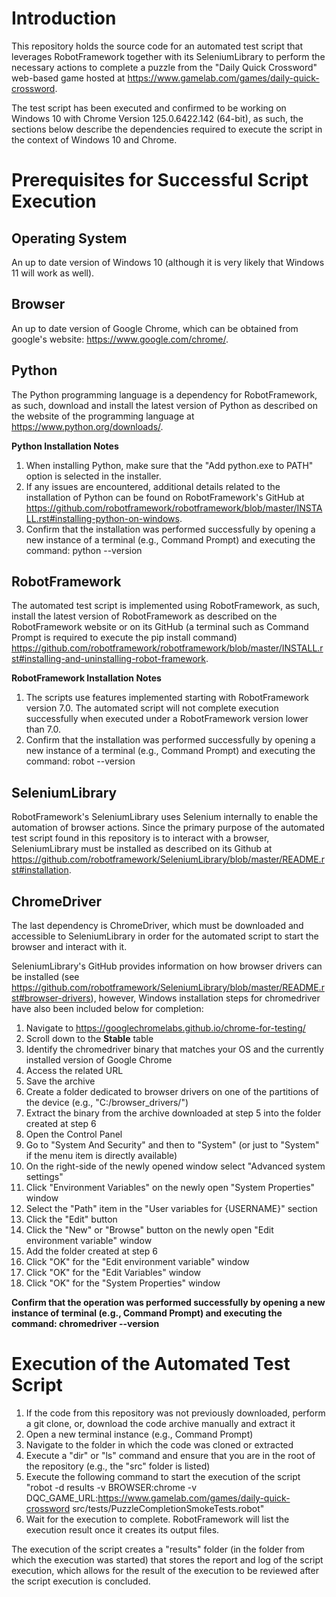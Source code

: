 # Introduction
This repository holds the source code for an automated test script that leverages RobotFramework together with its SeleniumLibrary to perform the necessary actions to complete a puzzle from the "Daily Quick Crossword" web-based game hosted at https://www.gamelab.com/games/daily-quick-crossword.


The test script has been executed and confirmed to be working on Windows 10 with Chrome Version 125.0.6422.142 (64-bit), as such, the sections below describe the dependencies required to execute the script in the context of Windows 10 and Chrome.


# Prerequisites for Successful Script Execution

## Operating System
An up to date version of Windows 10 (although it is very likely that Windows 11 will work as well).

## Browser
An up to date version of Google Chrome, which can be obtained from google's website: https://www.google.com/chrome/.

## Python
The Python programming language is a dependency for RobotFramework, as such, download and install the latest version of Python as described on the website of the programming language at https://www.python.org/downloads/.

**Python Installation Notes**
1. When installing Python, make sure that the "Add python.exe to PATH" option is selected in the installer.
2. If any issues are encountered, additional details related to the installation of Python can be found on RobotFramework's GitHub at https://github.com/robotframework/robotframework/blob/master/INSTALL.rst#installing-python-on-windows.
3. Confirm that the installation was performed successfully by opening a new instance of a terminal (e.g., Command Prompt) and executing the command: python --version


## RobotFramework
The automated test script is implemented using RobotFramework, as such, install the latest version of RobotFramework as described on the RobotFramework website or on its GitHub (a terminal such as Command Prompt is required to execute the pip install command) https://github.com/robotframework/robotframework/blob/master/INSTALL.rst#installing-and-uninstalling-robot-framework.

**RobotFramework Installation Notes**
1. The scripts use features implemented starting with RobotFramework version 7.0. The automated script will not complete execution successfully when executed under a RobotFramework version lower than 7.0.
2. Confirm that the installation was performed successfully by opening a new instance of a terminal (e.g., Command Prompt) and executing the command: robot --version


## SeleniumLibrary
RobotFramework's SeleniumLibrary uses Selenium internally to enable the automation of browser actions. Since the primary purpose of the automated test script found in this repository is to interact with a browser, SeleniumLibrary must be installed as described on its Github at https://github.com/robotframework/SeleniumLibrary/blob/master/README.rst#installation.


## ChromeDriver
The last dependency is ChromeDriver, which must be downloaded and accessible to SeleniumLibrary in order for the automated script to start the browser and interact with it.

SeleniumLibrary's GitHub provides information on how browser drivers can be installed (see https://github.com/robotframework/SeleniumLibrary/blob/master/README.rst#browser-drivers), however, Windows installation steps for chromedriver have also been included below for completion:
1. Navigate to https://googlechromelabs.github.io/chrome-for-testing/
2. Scroll down to the **Stable** table
3. Identify the chromedriver binary that matches your OS and the currently installed version of Google Chrome
4. Access the related URL
5. Save the archive
6. Create a folder dedicated to browser drivers on one of the partitions of the device (e.g., "C:/browser_drivers/")
7. Extract the binary from the archive downloaded at step 5 into the folder created at step 6
8. Open the Control Panel
9. Go to "System And Security" and then to "System" (or just to "System" if the menu item is directly available)
10. On the right-side of the newly opened window select "Advanced system settings"
11. Click "Environment Variables" on the newly open "System Properties" window
12. Select the "Path" item in the "User variables for {USERNAME}" section
13. Click the "Edit" button
14. Click the "New" or "Browse" button on the newly open "Edit environment variable" window
15. Add the folder created at step 6
16. Click "OK" for the "Edit environment variable" window
17. Click "OK" for the "Edit Variables" window
18. Click "OK" for the "System Properties" window

**Confirm that the operation was performed successfully by opening a new instance of terminal (e.g., Command Prompt) and executing the command: chromedriver --version**


# Execution of the Automated Test Script
1. If the code from this repository was not previously downloaded, perform a git clone, or, download the code archive manually and extract it
2. Open a new terminal instance (e.g., Command Prompt)
3. Navigate to the folder in which the code was cloned or extracted
4. Execute a "dir" or "ls" command and ensure that you are in the root of the repository (e.g., the "src" folder is listed)
5. Execute the following command to start the execution of the script "robot -d results -v BROWSER:chrome -v DQC_GAME_URL:https://www.gamelab.com/games/daily-quick-crossword src/tests/PuzzleCompletionSmokeTests.robot"
6. Wait for the execution to complete. RobotFramework will list the execution result once it creates its output files.

The execution of the script creates a "results" folder (in the folder from which the execution was started) that stores the report and log of the script execution, which allows for the result of the execution to be reviewed after the script execution is concluded.
